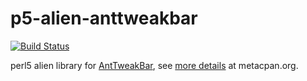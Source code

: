 p5-alien-anttweakbar
====================

[![Build Status](https://travis-ci.org/basiliscos/p5-alien-anttweakbar.svg?branch=master)](https://travis-ci.org/basiliscos/p5-alien-anttweakbar)


perl5 alien library for [AntTweakBar](http://anttweakbar.sourceforge.net), see
[more details](https://metacpan.org/pod/Alien::AntTweakBar) at metacpan.org.

